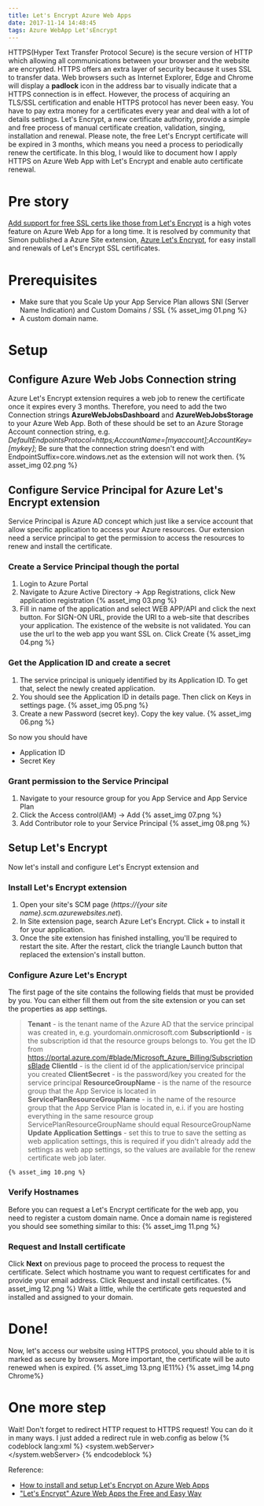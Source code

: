 ```yaml
---
title: Let's Encrypt Azure Web Apps
date: 2017-11-14 14:48:45
tags: Azure WebApp Let'sEncrypt
---
```

HTTPS(Hyper Text Transfer Protocol Secure) is the secure version of HTTP which allowing all communications between your browser and the website are encrypted. HTTPS offers an extra layer of security because it uses SSL to transfer data. Web browsers such as Internet Explorer, Edge and Chrome will display a **padlock** icon in the address bar to visually indicate that a HTTPS connection is in effect.
However, the process of acquiring an TLS/SSL certification and enable HTTPS protocol has never been easy. You have to pay extra money for a certificates every year and deal with a lot of details settings. Let's Encrypt, a new certificate authority, provide a simple and free process of manual certificate creation, validation, singing, installation and renewal. Please note, the free Let's Encrypt certificate will be expired in 3 months, which means you need a process to periodically renew the certificate. In this blog, I would like to document how I apply HTTPS on Azure Web App with Let's Encrypt and enable auto certificate renewal.
<!-- more -->
# Pre story
[Add support for free SSL certs like those from Let's Encrypt](https://feedback.azure.com/forums/169385-web-apps-formerly-websites/suggestions/6737285-add-support-for-free-ssl-certs-like-those-from-let) is a high votes feature on Azure Web App for a long time. It is resolved by community that Simon published a Azure Site extension, [Azure Let's Encrypt](http://www.siteextensions.net/packages/letsencrypt), for easy install and renewals of Let's Encrypt SSL certificates.

# Prerequisites
* Make sure that you Scale Up your App Service Plan allows SNI (Server Name Indication) and Custom Domains / SSL
{% asset_img 01.png %}
* A custom domain name.

# Setup

## Configure Azure Web Jobs Connection string
Azure Let's Encrypt extension requires a web job to renew the certificate once it expires every 3 months. Therefore, you need to add the two Connection strings **AzureWebJobsDashboard** and **AzureWebJobsStorage** to your Azure Web App.
Both of these should be set to an Azure Storage Account connection string, e.g. *DefaultEndpointsProtocol=https;AccountName=[myaccount];AccountKey=[mykey]*; Be sure that the connection string doesn't end with EndpointSuffix=core.windows.net as the extension will not work then.
{% asset_img 02.png %}

## Configure Service Principal for Azure Let's Encrypt extension
Service Principal is Azure AD concept which just like a service account that allow specific application to access your Azure resources. Our extension need a service principal to get the permission to access the resources to renew and install the certificate.
### Create a Service Principal though the portal
1.  Login to Azure Portal
2.  Navigate to Azure Active Directory -> App Registrations, click New application registration
    {% asset_img 03.png %}
3.  Fill in name of the application and select WEB APP/API and click the next button. For SIGN-ON URL, provide the URI to a web-site that describes your application. The existence of the website is not validated. You can use the url to the web app you want SSL on.
Click Create
    {% asset_img 04.png %}
### Get the Application ID and create a secret
1.  The service principal is uniquely identified by its Application ID. To get that, select the newly created application.
2.  You should see the Application ID in details page. Then click on Keys in settings page.
    {% asset_img 05.png %}
3.  Create a new Password (secret key). Copy the key value.
    {% asset_img 06.png %}

So now you should have 
*   Application ID
*   Secret Key

### Grant permission to the Service Principal
1.  Navigate to your resource group for you App Service and App Service Plan
2.  Click the Access control(IAM) -> Add
    {% asset_img 07.png %}
3.  Add Contributor role to your Service Principal
    {% asset_img 08.png %}

## Setup Let's Encrypt
Now let's install and configure Let's Encrypt extension and  

### Install Let's Encrypt extension
1.  Open your site's SCM page (*https://{your site name}.scm.azurewebsites.net*).
2.  In Site extension page, search Azure Let's Encrypt. Click + to install it for your application.
3.  Once the site extension has finished installing, you'll be required to restart the site. After the restart, click the triangle Launch button that replaced the extension's install button.

### Configure Azure Let's Encrypt
The first page of the site contains the following fields that must be provided by you. You can either fill them out from the site extension or you can set the properties as app settings. 
>   **Tenant** - is the tenant name of the Azure AD that the service principal was created in, e.g. yourdomain.onmicrosoft.com
>   **SubscriptionId** - is the subscription id that the resource groups belongs to. You get the ID from https://portal.azure.com/#blade/Microsoft_Azure_Billing/SubscriptionsBlade
>   **ClientId** - is the client id of the application/service principal you created
>   **ClientSecret** - is the password/key you created for the service principal
>   **ResourceGroupName** - is the name of the resource group that the App Service is located in 
>   **ServicePlanResourceGroupName** - is the name of the resource group that the App Service Plan is located in, e.i. if you are hosting everything in the same resource group ServicePlanResourceGroupName should equal ResourceGroupName
>   **Update Application Settings** - set this to true to save the setting as web application settings, this is required if you didn't already add the settings as web app settings, so the values are available for the renew certificate web job later.
    
    {% asset_img 10.png %}

### Verify Hostnames
Before you can request a Let's Encrypt certificate for the web app, you need to register a custom domain name. Once a domain name is registered you should see something similar to this:
    {% asset_img 11.png %}
### Request and Install certificate
Click **Next** on previous page to proceed the process to request the certificate.
Select which hostname you want to request certificates for and provide your email address.
Click Request and install certificates.
    {% asset_img 12.png %}
Wait a little, while the certificate gets requested and installed and assigned to your domain.

# Done!
Now, let's access our website using HTTPS protocol, you should able to it is marked as secure by browsers. More important, the certificate will be auto renewed when is expired.
    {% asset_img 13.png IE11%}
    {% asset_img 14.png Chrome%}

# One more step
Wait! Don't forget to redirect HTTP request to HTTPS request!
You can do it in many ways. I just added a redirect rule in web.config as below
    {% codeblock lang:xml %}
    <configuration xmlns="http://schemas.microsoft.com/.NetConfiguration/v2.0">
        <system.webServer>    
            <rewrite>
                <rules>
	    	<rule name="HTTP to HTTPS redirect" stopProcessing="true">
	    	        <match url="(.*)" />
	    		<conditions>
	    		  <add input="{HTTPS}" pattern="off" ignoreCase="true" />
	    		</conditions>
	    	  <action type="Redirect" redirectType="Found" url="https://{HTTP_HOST}/{R:1}" />
	    	</rule>
                </rules>
            </rewrite>
    </system.webServer>
    </configuration>
    {% endcodeblock %}

Reference:
*   [How to install and setup Let's Encrypt on Azure Web Apps](https://github.com/sjkp/letsencrypt-siteextension/wiki/How-to-install)
*   ["Let's Encrypt" Azure Web Apps the Free and Easy Way](https://gooroo.io/GoorooTHINK/Article/16420/Lets-Encrypt-Azure-Web-Apps-the-Free-and-Easy-Way/21872)